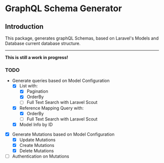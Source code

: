 # GraphQL Schema Generator

## Introduction

This package, generates graphQL Schemas, based on Laravel's 
Models and Database current database structure.

---
**This is still a work in progress!**


### TODO
- Generate queries based on Model Configuration
     - [x] List with:
        - [x] Pagination
        - [x] OrderBy
        - [ ] Full Text Search with Laravel Scout
    - [x] Reference Mapping Query with:
        - [x] OrderBy
        - [ ] Full Text Search with Laravel Scout
    - [x] Model Info by ID
     
- [x] Generate Mutations based on Model Configuration
    - [x] Update Mutations
    - [x] Create Mutations
    - [x] Delete Mutations
- [ ] Authentication on Mutations 
